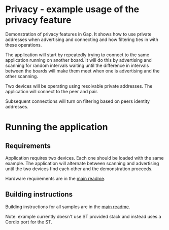 # Privacy - example usage of the privacy feature

Demonstration of privacy features in Gap. It shows how to use private addresses when advertising and connecting and how filtering ties in with these operations.

The application will start by repeatedly trying to connect to the same application running on another board. It will do this by advertising and scanning for random intervals waiting until the difference in intervals between the boards will make them meet when one is advertising and the other scanning.

Two devices will be operating using resolvable private addresses. The application will connect to the peer and pair. 

Subsequent connections will turn on filtering based on peers identity addresses.  

# Running the application

## Requirements

Application requires two devices. Each one should be loaded with the same example. The application will alternate between scanning and advertising until the two devices find each other and the demonstration proceeds.

Hardware requirements are in the [main readme](https://github.com/ARMmbed/mbed-os-example-ble/blob/master/README.md).

## Building instructions

Building instructions for all samples are in the [main readme](https://github.com/ARMmbed/mbed-os-example-ble/blob/master/README.md).

Note: example currently doesn't use ST provided stack and instead uses a Cordio port for the ST.
